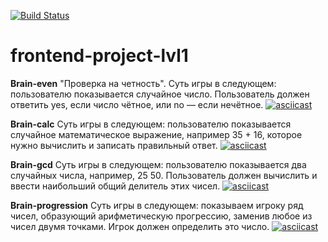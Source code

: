 [![Build Status](https://travis-ci.com/evvs/frontend-project-lvl1.svg?branch=master)](https://travis-ci.com/evvs/frontend-project-lvl1)
# frontend-project-lvl1

**Brain-even**
"Проверка на четность". Суть игры в следующем: пользователю показывается случайное число. Пользователь должен ответить yes, если число чётное, или no — если нечётное.
[![asciicast](https://asciinema.org/a/255368.svg)](https://asciinema.org/a/255368)

**Brain-calc**
Суть игры в следующем: пользователю показывается случайное математическое выражение, например 35 + 16, которое нужно вычислить и записать правильный ответ.
[![asciicast](https://asciinema.org/a/wOpoUNgWZ2T8e62Hg1KDuWA4U.svg)](https://asciinema.org/a/wOpoUNgWZ2T8e62Hg1KDuWA4U)

**Brain-gcd**
Суть игры в следующем: пользователю показывается два случайных числа, например, 25 50. Пользователь должен вычислить и ввести наибольший общий делитель этих чисел. 
[![asciicast](https://asciinema.org/a/uIgWyTAOSG4lRaJyLLcgvXt5B.svg)](https://asciinema.org/a/uIgWyTAOSG4lRaJyLLcgvXt5B)

**Brain-progression**
Суть игры в следующем: показываем игроку ряд чисел, образующий арифметическую прогрессию, заменив любое из чисел двумя точками. Игрок должен определить это число.
[![asciicast](https://asciinema.org/a/ji9WJwF3dsY8KO3TL6bAthv8h.svg)](https://asciinema.org/a/ji9WJwF3dsY8KO3TL6bAthv8h)